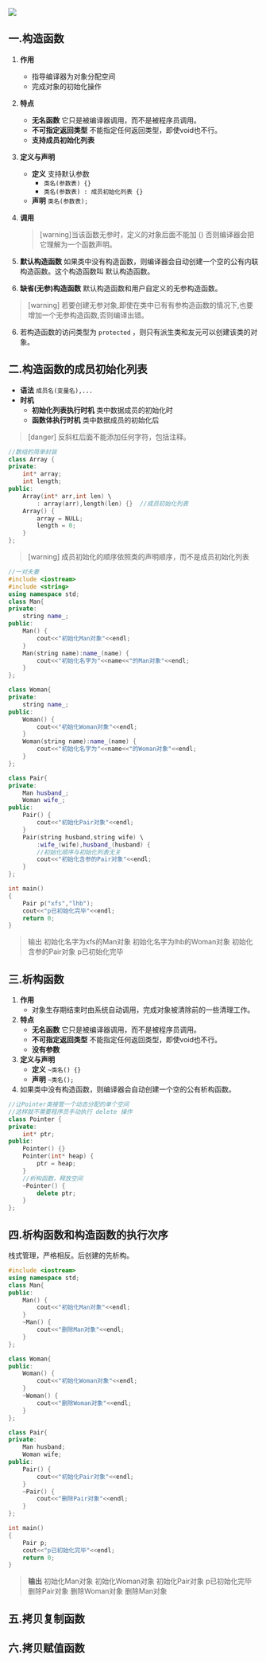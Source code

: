 
![](../../../images/特殊的成员函数.jpg)

## 一.构造函数
1.	**作用**
	
	+	指导编译器为对象分配空间
	+	完成对象的初始化操作
2.	**特点** 
	+	**无名函数** 它只是被编译器调用，而不是被程序员调用。
	+	**不可指定返回类型** 不能指定任何返回类型，即使void也不行。
	+	**支持成员初始化列表** 
3.	**定义与声明**
	+	**定义**  支持默认参数
		+	`类名(参数表) {}`
		+	`类名(参数表) : 成员初始化列表 {}`
	+	**声明** `类名(参数表);`
4.	**调用** 
	> [warning]当该函数无参时，定义的对象后面不能加 ()
	> 否则编译器会把它理解为一个函数声明。


5.	**默认构造函数** 如果类中没有构造函数，则编译器会自动创建一个空的公有内联构造函数。这个构造函数叫 默认构造函数。
6.	**缺省(无参)构造函数** 默认构造函数和用户自定义的无参构造函数。
	
>[warning] 若要创建无参对象,即使在类中已有有参构造函数的情况下,也要增加一个无参构造函数,否则编译出错。

6.	若构造函数的访问类型为 `protected` ，则只有派生类和友元可以创建该类的对象。
## 二.构造函数的成员初始化列表
+	**语法**	`成员名(变量名),...`
+	**时机** 
	+	**初始化列表执行时机** 类中数据成员的初始化时
	+	**函数体执行时机** 类中数据成员的初始化后

>[danger] 反斜杠后面不能添加任何字符，包括注释。
```c++
//数组的简单封装
class Array {
private:
	int* array;
	int length;
public:
	Array(int* arr,int len) \
		: array(arr),length(len) {}  //成员初始化列表
	Array() {
		array = NULL;
		length = 0;
	}
};
```
>[warning] 成员初始化的顺序依照类的声明顺序，而不是成员初始化列表
```c++
//一对夫妻
#include <iostream>
#include <string>
using namespace std;
class Man{
private:
	string name_;
public:
	Man() {
		cout<<"初始化Man对象"<<endl;
	}
	Man(string name):name_(name) {
		cout<<"初始化名字为"<<name<<"的Man对象"<<endl;
	}
};

class Woman{
private:
	string name_;
public:
	Woman() {
		cout<<"初始化Woman对象"<<endl;
	}
	Woman(string name):name_(name) {
		cout<<"初始化名字为"<<name<<"的Woman对象"<<endl;
	}
};

class Pair{
private:
	Man husband_;
	Woman wife_;
public:
	Pair() {
		cout<<"初始化Pair对象"<<endl;
	}
	Pair(string husband,string wife) \
		:wife_(wife),husband_(husband) {
		//初始化顺序与初始化列表无关
		cout<<"初始化含参的Pair对象"<<endl;
	}
};

int main()
{
	Pair p("xfs","lhb");
	cout<<"p已初始化完毕"<<endl;
	return 0;
}
```
>输出
>初始化名字为xfs的Man对象
>初始化名字为lhb的Woman对象
>初始化含参的Pair对象
>p已初始化完毕


## 三.析构函数
1.	**作用**
	+	对象生存期结束时由系统自动调用，完成对象被清除前的一些清理工作。
2.	**特点** 
	+	**无名函数** 它只是被编译器调用，而不是被程序员调用。
	+	**不可指定返回类型** 不能指定任何返回类型，即使void也不行。
	+	**没有参数**
3.	**定义与声明**
	+	**定义**  `~类名() {}`
	+	**声明** `~类名();`
4.	如果类中没有构造函数，则编译器会自动创建一个空的公有析构函数。
```c++
//让Pointer类接管一个动态分配的单个空间
//这样就不需要程序员手动执行 delete 操作
class Pointer {
private:
	int* ptr;
public:
	Pointer() {}
	Pointer(int* heap) {
		ptr = heap;
	}
	//析构函数，释放空间
	~Pointer() {
		delete ptr;
	}
};
```

## 四.析构函数和构造函数的执行次序
栈式管理，严格相反。后创建的先析构。
```c++
#include <iostream>
using namespace std;
class Man{
public:
	Man() {
		cout<<"初始化Man对象"<<endl;
	}
	~Man() {
		cout<<"删除Man对象"<<endl;
	}
};

class Woman{
public:
	Woman() {
		cout<<"初始化Woman对象"<<endl;
	}
	~Woman() {
		cout<<"删除Woman对象"<<endl;
	}
};

class Pair{
private:
	Man husband;
	Woman wife;
public:
	Pair() {
		cout<<"初始化Pair对象"<<endl;
	}
	~Pair() {
		cout<<"删除Pair对象"<<endl;
	}
};

int main()
{
	Pair p;
	cout<<"p已初始化完毕"<<endl;
	return 0;
}
```
> **输出**
>初始化Man对象
>初始化Woman对象
>初始化Pair对象
>p已初始化完毕
>删除Pair对象
>删除Woman对象
>删除Man对象



## 五.拷贝复制函数
## 六.拷贝赋值函数


